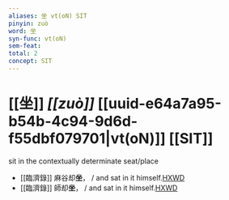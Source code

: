 ```yaml
---
aliases: 坐 vt(oN) SIT
pinyin: zuò
word: 坐
syn-func: vt(oN)
sem-feat: 
total: 2
concept: SIT 
---
```

# [[坐]] *[[zuò]]*  [[uuid-e64a7a95-b54b-4c94-9d6d-f55dbf079701|vt(oN)]] [[SIT]]
sit in the contextually determinate seat/place
 - [[臨濟錄]] 麻谷却**坐**， / and sat in it himself.[HXWD](https://hxwd.org/textview.html?location=KR6q0053_T_001-0496c.23)
 - [[臨濟錄]] 師却**坐**， / and sat in it himself.[HXWD](https://hxwd.org/textview.html?location=KR6q0053_T_001-0496c.28)